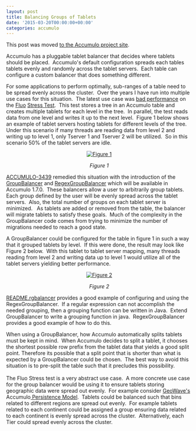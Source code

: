 ```yaml
---
layout: post
title: Balancing Groups of Tablets
date: '2015-03-20T00:00:00+00:00'
categories: accumulo
---
```

<p>This post was moved <a href="https://accumulo.apache.org/blog/2015/03/20/balancing-groups-of-tablets.html" title="Updated location">to the Accumulo project site</a>. <br /></p> 
  <p>Accumulo has a pluggable tablet balancer that decides where tablets should be placed.&nbsp; Accumulo's default configuration spreads each tables tablets evenly and randomly across the tablet servers.&nbsp; Each table can configure a custom balancer that does something different.</p> 
  <p>For some applications to perform optimally, sub-ranges of a table need to be spread evenly across the cluster.&nbsp; Over the years I have run into multiple use cases for this situation.&nbsp; The latest use case was <a href="https://github.com/fluo-io/fluo/issues/361">bad performance</a> on the <a href="http://fluo.io">Fluo</a> <a href="https://github.com/fluo-io/fluo-stress">Stress Test</a>.&nbsp; This test stores a tree in an Accumulo table and creates multiple tablets for each level in the tree.&nbsp; In parallel, the test reads data from one level and writes it up to the next level.&nbsp; Figure 1 below shows an example of tablet servers hosting tablets for different levels of the tree.&nbsp; Under this scenario if many threads are reading data from level 2 and writing up to level 1, only Tserver 1 and Tserver 2 will be utilized.&nbsp; So in this scenario 50% of the tablet servers are idle.</p> 
  <div align="center"> 
    <p><a href="https://blogs.apache.org/accumulo/mediaresource/265a0395-e163-4123-a753-a5d264d84f3f"><img alt="Figure 1" src="https://blogs.apache.org/accumulo/mediaresource/265a0395-e163-4123-a753-a5d264d84f3f" /></a></p> 
    <p><em>Figure 1</em><br /></p> 
  </div> 
  <p><a href="https://issues.apache.org/jira/browse/ACCUMULO-3439">ACCUMULO-3439</a> remedied this situation with the introduction of the<a href="https://git-wip-us.apache.org/repos/asf?p=accumulo.git;a=blob;f=server/base/src/main/java/org/apache/accumulo/server/master/balancer/GroupBalancer.java;hb=b0815affade66ab04ca27b6fc3abaac400097469"> GroupBalancer</a> and <a href="https://git-wip-us.apache.org/repos/asf?p=accumulo.git;a=blob;f=server/base/src/main/java/org/apache/accumulo/server/master/balancer/RegexGroupBalancer.java;hb=51fbfaf0a52dc89e8294c86c30164fb94c9f644c">RegexGroupBalancer</a> which will be available in Accumulo 1.7.0.&nbsp; These balancers allow a user to arbitrarily group tablets.&nbsp; Each group defined by the user will be evenly spread across the tablet servers.&nbsp; Also, the total number of groups on each tablet server is minimized.&nbsp;&nbsp; As tablets are added or removed from the table, the balancer will migrate tablets to satisfy these goals.&nbsp; Much of the complexity in the GroupBalancer code comes from trying to minimize the number of migrations needed to reach a good state.</p> 
  <p>A GroupBalancer could be configured for the table in figure 1 in such a way that it grouped tablets by level.&nbsp; If this were done, the result may look like Figure 2 below.&nbsp; With this tablet to tablet server mapping, many threads reading from level 2 and writing data up to level 1 would utilize all of the tablet servers yielding better performance. <br /></p> 
  <p align="center"><a href="https://blogs.apache.org/accumulo/mediaresource/dbf9933e-efa3-428a-857e-96d2a28de4d5"><img src="https://blogs.apache.org/accumulo/mediaresource/dbf9933e-efa3-428a-857e-96d2a28de4d5" alt="Figure 2" /></a></p> 
  <p align="center"><em>Figure 2</em><br /></p> 
  <p><a href="https://git-wip-us.apache.org/repos/asf?p=accumulo.git;a=blob;f=docs/src/main/resources/examples/README.rgbalancer;hb=51fbfaf0a52dc89e8294c86c30164fb94c9f644c">README.rgbalancer</a> provides a good example of configuring and using the RegexGroupBalancer.&nbsp; If a regular expression can not accomplish the needed grouping, then a grouping function can be written in Java.&nbsp; Extend GroupBalancer to write a grouping function in java.&nbsp; RegexGroupBalancer provides a good example of how to do this.</p> 
  <p>When using a GroupBalancer, how Accumulo automatically splits tablets must be kept in mind.&nbsp; When Accumulo decides to split a tablet, it chooses the shortest possible row prefix from the tablet data that yields a good split point. Therefore its possible that a split point that is shorter than what is expected by a GroupBalancer could be chosen.&nbsp; The best way to avoid this situation is to pre-split the table such that it precludes this possibility.<br /><br />The Fluo Stress test is a very abstract use case.&nbsp; A more concrete use case for the group balancer would be using it to ensure tablets storing geographic data were spread out evenly.&nbsp; For example consider <a href="https://ngageoint.github.io/geowave/">GeoWave's</a> Accumulo<a href="http://ngageoint.github.io/geowave/documentation.html#architecture-accumulo"> Persistence Model</a>.&nbsp; Tablets could be balanced such that bins related to different regions are spread out evenly.&nbsp; For example tablets related to each continent could be assigned a group ensuring data related to each continent is evenly spread across the cluster.&nbsp; Alternatively, each Tier could spread evenly across the cluster.&nbsp;&nbsp; <br /></p><a href="ttps://git-wip-us.apache.org/repos/asf?p=accumulo.git;&lt;span%20id="></a>
